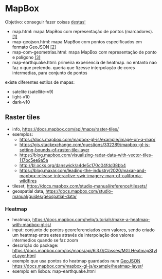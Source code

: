 # MapBox
Objetivo: conseguir fazer coisas [destas!](https://www.mapbox.com/industries/telecomm) 



* map.html: mapa MapBox com representação de pontos (marcadores). [[1]](https://docs.mapbox.com/mapbox-gl-js/example/simple-map/)
* map-geojson.html: mapa MapBox com pontos especificados em formato GeoJSON [[2]](https://docs.mapbox.com/help/tutorials/custom-markers-gl-js/)
* map-com-geometrias.html: mapa MapBox com representação de ponto e polígono [[3]](https://docs.mapbox.com/mapbox-gl-js/example/multiple-geometries/)
* map-earthquake.html: primeira experiencia de heatmap. no entanto nao faz o que pretendo. queria que fizesse interpolação de cores intermedias, para conjunto de pontos

existe diferentes estilos de mapas: 
* satelite (satellite-v9)
* light-v10
* dark-v10

## Raster tiles
* info, https://docs.mapbox.com/api/maps/raster-tiles/
* exemplos: 
   * https://docs.mapbox.com/mapbox-gl-js/example/image-on-a-map/
   * https://gis.stackexchange.com/questions/332289/mapbox-gl-js-setting-bounds-of-raster-tile-layer
   * https://blog.mapbox.com/visualizing-radar-data-with-vector-tiles-117bc5ee9a5a
   * http://bl.ocks.org/danswick/a4de5c170c04fdd38bb4
   * https://blog.maxar.com/leading-the-industry/2020/maxar-and-mapbox-release-interactive-swir-imagery-map-of-california-wildfires
* tileset, https://docs.mapbox.com/studio-manual/reference/tilesets/
* geospatial data, https://docs.mapbox.com/studio-manual/guides/geospatial-data/


### Heatmap
* heatmap, https://docs.mapbox.com/help/tutorials/make-a-heatmap-with-mapbox-gl-js/
* input: conjunto de pontos georeferenciados com valores, sendo criado um heatmap entre estes através de interpolação dos valores intermedios quando se faz zoom
* descrição do package: https://docs.mapbox.com/ios/maps/api/6.3.0/Classes/MGLHeatmapStyleLayer.html 
* exemplo que usa pontos do heatmap guardados num [GeoJSON](https://docs.mapbox.com/mapbox-gl-js/assets/earthquakes.geojson) https://docs.mapbox.com/mapbox-gl-js/example/heatmap-layer/
* exemplo em lisboa: map-earthquake.html
